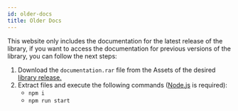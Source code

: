 ```yaml
---
id: older-docs
title: Older Docs
---
```


This website only includes the documentation for the latest release of the library, if you want to access the documentation for 
previous versions of the library, you can follow the next steps:

1. Download the `documentation.rar` file from the Assets of the desired [library release.](https://github.com/JeovaniMartinez/Android-Utils/releases)
2. Extract files and execute the following commands ([Node.js](https://nodejs.org/) is required):
    - `npm i`
    - `npm run start`
    